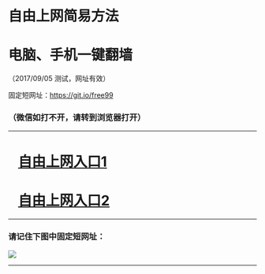 ﻿# 自由上网简易方法

# 电脑、手机一键翻墙

（2017/09/05 测试，网址有效）

固定短网址：https://git.io/free99

### （微信如打不开，请转到浏览器打开）


***





# &nbsp;&nbsp; <a href="http://ft227127834.fwq-tz1001.xyz/fwqtz01.html?t=090500117248 " target="_blank">自由上网入口1</a>
# &nbsp;&nbsp; <a href="http://ft2314228909.fwq-tz1002.xyz/fwqtz02.html?t=0905001740 " target="_blank">自由上网入口2</a>
***

### 请记住下图中固定短网址：

<img src="https://s3-us-west-2.amazonaws.com/fwq-1001/yjfq-20170905okok.png" /> 


***

